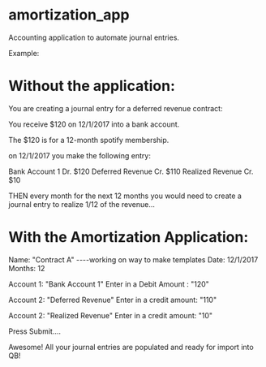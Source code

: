 # amortization_app
Accounting application to automate journal entries.

Example:

# Without the application:
You are creating a journal entry for a deferred revenue contract:

You receive $120 on 12/1/2017 into a bank account.

The $120 is for a 12-month spotify membership.

on 12/1/2017 you make the following entry:

Bank Account 1 Dr. $120
Deferred Revenue Cr. $110
Realized Revenue Cr. $10

THEN every month for the next 12 months you would need to create a journal entry to realize 1/12 of the revenue...


# With the Amortization Application:


Name: "Contract A"    ----working on way to make templates
Date: 12/1/2017
Months: 12

Account 1: "Bank Account 1"  Enter in a Debit Amount : "120"

Account 2: "Deferred Revenue" Enter in a credit amount: "110"

Account 2: "Realized Revenue" Enter in a credit amount: "10"

Press Submit....

Awesome! All your journal entries are populated and ready for import into QB!
